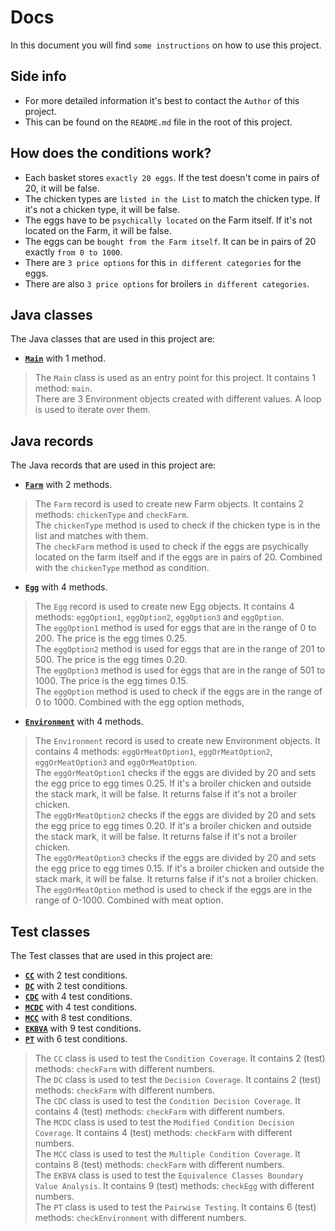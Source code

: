 # Docs
In this document you will find `some instructions` on how to use this project.

## Side info
- For more detailed information it's best to contact the `Author` of this project.
- This can be found on the `README.md` file in the root of this project.

## How does the conditions work?
+ Each basket stores `exactly 20 eggs`. If the test doesn't come in pairs of 20, it will be false.
+ The chicken types are `listed in the List` to match the chicken type. If it's not a chicken type, it will be false.
+ The eggs have to be `psychically located` on the Farm itself. If it's not located on the Farm, it will be false.
+ The eggs can be `bought from the Farm itself`. It can be in pairs of 20 exactly `from 0 to 1000`.
+ There are `3 price options` for this `in different categories` for the eggs.
+ There are also `3 price options` for broilers `in different categories`.

## Java classes
The Java classes that are used in this project are:
- [**`Main`**](../src/main/java/Main.java) with 1 method.
> The `Main` class is used as an entry point for this project. It contains 1 method: `main`.<br/>
> There are 3 Environment objects created with different values. A loop is used to iterate over them.

## Java records
The Java records that are used in this project are:
- [**`Farm`**](../src/main/java/chicken/Farm.java) with 2 methods.
> The `Farm` record is used to create new Farm objects. It contains 2 methods: `chickenType` and `checkFarm`.<br/>
> The `chickenType` method is used to check if the chicken type is in the list and matches with them.<br/>
> The `checkFarm` method is used to check if the eggs are psychically located on the farm itself and if the eggs are in 
> pairs of 20. Combined with the `chickenType` method as condition.
- [**`Egg`**](../src/main/java/chicken/Egg.java) with 4 methods.
> The `Egg` record is used to create new Egg objects. It contains 4 methods: `eggOption1`, `eggOption2`, `eggOption3` and
> `eggOption`.<br/>
> The `eggOption1` method is used for eggs that are in the range of 0 to 200. The price is the egg times 0.25.<br/>
> The `eggOption2` method is used for eggs that are in the range of 201 to 500. The price is the egg times 0.20.<br/>
> The `eggOption3` method is used for eggs that are in the range of 501 to 1000. The price is the egg times 0.15.<br/>
> The `eggOption` method is used to check if the eggs are in the range of 0 to 1000. Combined with the egg option methods,
- [**`Environment`**](../src/main/java/chicken/Environment.java) with 4 methods.
> The `Environment` record is used to create new Environment objects. It contains 4 methods: `eggOrMeatOption1`,
> `eggOrMeatOption2`, `eggOrMeatOption3` and `eggOrMeatOption`.<br/>
> The `eggOrMeatOption1` checks if the eggs are divided by 20 and sets the egg price to egg times 0.25. If it's a
> broiler chicken and outside the stack mark, it will be false. It returns false if it's not a broiler chicken.<br/>
> The `eggOrMeatOption2` checks if the eggs are divided by 20 and sets the egg price to egg times 0.20. If it's a
> broiler chicken and outside the stack mark, it will be false. It returns false if it's not a broiler chicken.<br/>
> The `eggOrMeatOption3` checks if the eggs are divided by 20 and sets the egg price to egg times 0.15. If it's a
> broiler chicken and outside the stack mark, it will be false. It returns false if it's not a broiler chicken.<br/>
> The `eggOrMeatOption` method is used to check if the eggs are in the range of 0-1000. Combined with meat option.

## Test classes
The Test classes that are used in this project are:
- [**`CC`**](../src/main/test/CC.java) with 2 test conditions.
- [**`DC`**](../src/main/test/DC.java) with 2 test conditions.
- [**`CDC`**](../src/main/test/CDC.java) with 4 test conditions.
- [**`MCDC`**](../src/main/test/MCDC.java) with 4 test conditions.
- [**`MCC`**](../src/main/test/MCC.java) with 8 test conditions.
- [**`EKBVA`**](../src/main/test/EKBVA.java) with 9 test conditions.
- [**`PT`**](../src/main/test/PT.java) with 6 test conditions.
> The `CC` class is used to test the `Condition Coverage`. It contains 2 (test) methods: `checkFarm` with different
> numbers.<br/>
> The `DC` class is used to test the `Decision Coverage`. It contains 2 (test) methods: `checkFarm` with different
> numbers.<br/>
> The `CDC` class is used to test the `Condition Decision Coverage`. It contains 4 (test) methods: `checkFarm` with
> different numbers.<br/>
> The `MCDC` class is used to test the `Modified Condition Decision Coverage`. It contains 4 (test) methods: `checkFarm`
> with different numbers.<br/>
> The `MCC` class is used to test the `Multiple Condition Coverage`. It contains 8 (test) methods: `checkFarm` with
> different numbers.<br/>
> The `EKBVA` class is used to test the `Equivalence Classes Boundary Value Analysis`. It contains 9 (test) methods: 
> `checkEgg` with different numbers.<br/>
> The `PT` class is used to test the `Pairwise Testing`. It contains 6 (test) methods: `checkEnvironment` with different
> numbers.<br/>